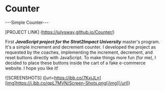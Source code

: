 # Counter
---Simple Counter---

[PROJECT LINK] (https://julysway.github.io/Counter/)

First ***JavaScript project for the Strat2Impact University*** master's program. It's a simple increment and decrement counter. I developed the project as requested by the coaches, implementing the increment, decrement, and reset buttons directly with JavaScript. To make things more fun (for me), I decided to place these buttons inside the cart of a fake e-commerce website. I hope you like it!

![SCREENSHOTS] ([url=https://ibb.co/7KxjJLn][img]https://i.ibb.co/qpL7MVN/Screen-Shots.png[/img][/url])
